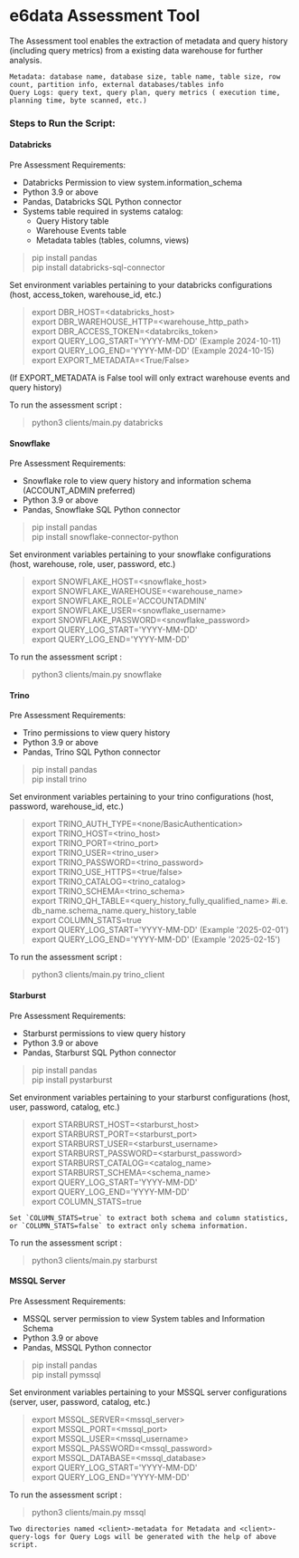 # e6data Assessment Tool
The Assessment tool enables the extraction of metadata and query history (including query metrics) from a existing data
warehouse for further analysis.
```
Metadata: database name, database size, table name, table size, row count, partition info, external databases/tables info
Query Logs: query text, query plan, query metrics ( execution time, planning time, byte scanned, etc.)
```
### Steps to Run the Script:

#### Databricks

Pre Assessment Requirements:

- Databricks Permission to view system.information_schema
- Python 3.9 or above
- Pandas, Databricks SQL Python connector
- Systems table required in systems catalog:
  - Query History table
  - Warehouse Events table 
  - Metadata tables (tables, columns, views)


> pip install pandas \
> pip install databricks-sql-connector

Set environment variables pertaining to your databricks configurations (host, access_token, warehouse_id, etc.)

> export DBR_HOST=<databricks_host> \
> export DBR_WAREHOUSE_HTTP=<warehouse_http_path> \
> export DBR_ACCESS_TOKEN=<databrciks_token> \
> export QUERY_LOG_START='YYYY-MM-DD' (Example 2024-10-11) \
> export QUERY_LOG_END='YYYY-MM-DD' (Example 2024-10-15) \
> export EXPORT_METADATA=<True/False>

(If EXPORT_METADATA is False tool will only extract warehouse events and query history) 

To run the assessment script :
> python3 clients/main.py databricks


#### Snowflake
Pre Assessment Requirements:

- Snowflake role to view query history and information schema (ACCOUNT_ADMIN preferred)
- Python 3.9 or above
- Pandas, Snowflake SQL Python connector

> pip install pandas \
> pip install snowflake-connector-python


Set environment variables pertaining to your snowflake configurations (host, warehouse, role, user, password, etc.)
> export SNOWFLAKE_HOST=<snowflake_host> \
> export SNOWFLAKE_WAREHOUSE=<warehouse_name> \
> export SNOWFLAKE_ROLE='ACCOUNTADMIN' \
> export SNOWFLAKE_USER=<snowflake_username> \
> export SNOWFLAKE_PASSWORD=<snowflake_password> \
> export QUERY_LOG_START='YYYY-MM-DD' \
> export QUERY_LOG_END='YYYY-MM-DD'

To run the assessment script :

> python3 clients/main.py snowflake


#### Trino

Pre Assessment Requirements:

- Trino permissions to view query history
- Python 3.9 or above
- Pandas, Trino SQL Python connector


> pip install pandas \
> pip install trino

Set environment variables pertaining to your trino configurations (host, password, warehouse_id, etc.)


> export TRINO_AUTH_TYPE=<none/BasicAuthentication> \
> export TRINO_HOST=<trino_host> \
> export TRINO_PORT=<trino_port> \
> export TRINO_USER=<trino_user> \
> export TRINO_PASSWORD=<trino_password> \
> export TRINO_USE_HTTPS=<true/false> \
> export TRINO_CATALOG=<trino_catalog> \
> export TRINO_SCHEMA=<trino_schema> \
> export TRINO_QH_TABLE=<query_history_fully_qualified_name>  #i.e. db_name.schema_name.query_history_table \
> export COLUMN_STATS=true \
> export QUERY_LOG_START='YYYY-MM-DD' (Example '2025-02-01') \
> export QUERY_LOG_END='YYYY-MM-DD' (Example '2025-02-15')


To run the assessment script :
> python3 clients/main.py trino_client

#### Starburst 
Pre Assessment Requirements:

- Starburst permissions to view query history
- Python 3.9 or above
- Pandas, Starburst SQL Python connector


> pip install pandas \
> pip install pystarburst


Set environment variables pertaining to your starburst configurations (host, user, password, catalog, etc.) 

> export STARBURST_HOST=<starburst_host> \
> export STARBURST_PORT=<starburst_port> \
> export STARBURST_USER=<starburst_username> \
> export STARBURST_PASSWORD=<starburst_password> \
> export STARBURST_CATALOG=<catalog_name> \
> export STARBURST_SCHEMA=<schema_name> \
> export QUERY_LOG_START='YYYY-MM-DD' \
> export QUERY_LOG_END='YYYY-MM-DD' \
> export COLUMN_STATS=true
```
Set `COLUMN_STATS=true` to extract both schema and column statistics, or `COLUMN_STATS=false` to extract only schema information.
```
To run the assessment script :

> python3 clients/main.py starburst

#### MSSQL Server
Pre Assessment Requirements:

- MSSQL server permission to view System tables and Information Schema
- Python 3.9 or above
- Pandas, MSSQL Python connector


> pip install pandas \
> pip install pymssql


Set environment variables pertaining to your MSSQL server configurations (server, user, password, catalog, etc.) 

> export MSSQL_SERVER=<mssql_server> \
> export MSSQL_PORT=<mssql_port> \
> export MSSQL_USER=<mssql_username> \
> export MSSQL_PASSWORD=<mssql_password> \
> export MSSQL_DATABASE=<mssql_database> \
> export QUERY_LOG_START='YYYY-MM-DD' \
> export QUERY_LOG_END='YYYY-MM-DD'

To run the assessment script :

> python3 clients/main.py mssql
>
```
Two directories named <client>-metadata for Metadata and <client>-query-logs for Query Logs will be generated with the help of above script.
```

